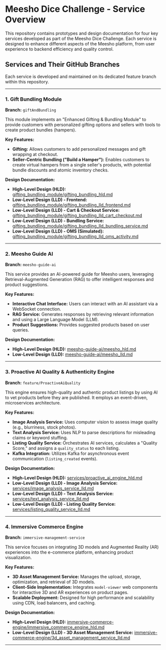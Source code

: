 # Meesho Dice Challenge - Service Overview

This repository contains prototypes and design documentation for four key services developed as part of the Meesho Dice Challenge. Each service is designed to enhance different aspects of the Meesho platform, from user experience to backend efficiency and quality control.

## Services and Their GitHub Branches

Each service is developed and maintained on its dedicated feature branch within this repository.

---

### 1. Gift Bundling Module

**Branch:** `giftAndBundling`

This module implements an "Enhanced Gifting & Bundling Module" to provide customers with personalized gifting options and sellers with tools to create product bundles (hampers).

**Key Features:**
-   **Gifting:** Allows customers to add personalized messages and gift wrapping at checkout.
-   **Seller-Centric Bundling ("Build a Hamper"):** Enables customers to create virtual hampers from a single seller's products, with potential bundle discounts and atomic inventory checks.

**Design Documentation:**
-   **High-Level Design (HLD):** [gifting_bundling_module/gifting_bundling_hld.md](gifting_bundling_module/gifting_bundling_hld.md)
-   **Low-Level Design (LLD) - Frontend:** [gifting_bundling_module/gifting_bundling_lld_frontend.md](gifting_bundling_module/gifting_bundling_lld_frontend.md)
-   **Low-Level Design (LLD) - Cart & Checkout Service:** [gifting_bundling_module/gifting_bundling_lld_cart_checkout.md](gifting_bundling_module/gifting_bundling_lld_cart_checkout.md)
-   **Low-Level Design (LLD) - Bundling Service:** [gifting_bundling_module/gifting_bundling_lld_bundling_service.md](gifting_bundling_module/gifting_bundling_lld_bundling_service.md)
-   **Low-Level Design (LLD) - OMS (Simulated):** [gifting_bundling_module/gifting_bundling_lld_oms_activity.md](gifting_bundling_module/gifting_bundling_lld_oms_activity.md)

---

### 2. Meesho Guide AI

**Branch:** `meesho-guide-ai`

This service provides an AI-powered guide for Meesho users, leveraging Retrieval-Augmented Generation (RAG) to offer intelligent responses and product suggestions.

**Key Features:**
-   **Interactive Chat Interface:** Users can interact with an AI assistant via a WebSocket connection.
-   **RAG Service:** Generates responses by retrieving relevant information and using a Large Language Model (LLM).
-   **Product Suggestions:** Provides suggested products based on user queries.

**Design Documentation:**
-   **High-Level Design (HLD):** [meesho-guide-ai/meesho_hld.md](meesho-guide-ai/meesho_hld.md)
-   **Low-Level Design (LLD):** [meesho-guide-ai/meesho_lld.md](meesho-guide-ai/meesho_lld.md)

---

### 3. Proactive AI Quality & Authenticity Engine

**Branch:** `feature/ProactiveAiQuality`

This engine ensures high-quality and authentic product listings by using AI to vet products before they are published. It employs an event-driven, microservices architecture.

**Key Features:**
-   **Image Analysis Service:** Uses computer vision to assess image quality (e.g., blurriness, stock photos).
-   **Text Analysis Service:** Uses NLP to parse descriptions for misleading claims or keyword stuffing.
-   **Listing Quality Service:** Orchestrates AI services, calculates a "Quality Score," and assigns a `quality_status` to each listing.
-   **Kafka Integration:** Utilizes Kafka for asynchronous event communication (`listing_created` events).

**Design Documentation:**
-   **High-Level Design (HLD):** [services/proactive_ai_engine_hld.md](services/proactive_ai_engine_hld.md)
-   **Low-Level Design (LLD) - Image Analysis Service:** [services/image_analysis_service_lld.md](services/image_analysis_service_lld.md)
-   **Low-Level Design (LLD) - Text Analysis Service:** [services/text_analysis_service_lld.md](services/text_analysis_service_lld.md)
-   **Low-Level Design (LLD) - Listing Quality Service:** [services/listing_quality_service_lld.md](services/listing_quality_service_lld.md)

---

### 4. Immersive Commerce Engine

**Branch:** `immersive-management-service`

This service focuses on integrating 3D models and Augmented Reality (AR) experiences into the e-commerce platform, enhancing product visualization.

**Key Features:**
-   **3D Asset Management Service:** Manages the upload, storage, optimization, and retrieval of 3D models.
-   **Client-Side Implementation:** Integrates `model-viewer` web components for interactive 3D and AR experiences on product pages.
-   **Scalable Deployment:** Designed for high performance and scalability using CDN, load balancers, and caching.

**Design Documentation:**
-   **High-Level Design (HLD):** [immersive-commerce-engine/immersive_commerce_engine_hld.md](immersive-commerce-engine/immersive_commerce_engine_hld.md)
-   **Low-Level Design (LLD) - 3D Asset Management Service:** [immersive-commerce-engine/3d_asset_management_service_lld.md](immersive-commerce-engine/3d_asset_management_service_lld.md)

---
